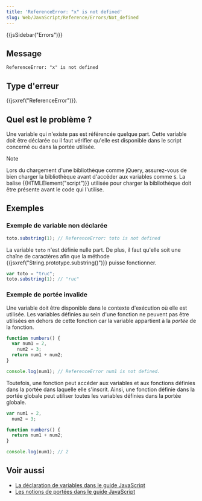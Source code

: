 ```yaml
---
title: 'ReferenceError: "x" is not defined'
slug: Web/JavaScript/Reference/Errors/Not_defined
---
```


{{jsSidebar("Errors")}}

## Message

```
ReferenceError: "x" is not defined
```

## Type d'erreur

{{jsxref("ReferenceError")}}.

## Quel est le problème ?

Une variable qui n'existe pas est référencée quelque part. Cette variable doit être déclarée ou il faut vérifier qu'elle est disponible dans le script concerné ou dans la portée utilisée.

> [!NOTE]
> Lors du chargement d'une bibliothèque comme jQuery, assurez-vous de bien charger la bibliothèque avant d'accéder aux variables comme `$`. La balise {{HTMLElement("script")}} utilisée pour charger la bibliothèque doit être présente avant le code qui l'utilise.

## Exemples

### Exemple de variable non déclarée

```js example-bad
toto.substring(1); // ReferenceError: toto is not defined
```

La variable `toto` n'est définie nulle part. De plus, il faut qu'elle soit une chaîne de caractères afin que la méthode {{jsxref("String.prototype.substring()")}} puisse fonctionner.

```js example-good
var toto = "truc";
toto.substring(1); // "ruc"
```

### Exemple de portée invalide

Une variable doit être disponible dans le contexte d'exécution où elle est utilisée. Les variables définies au sein d'une fonction ne peuvent pas être utilisées en dehors de cette fonction car la variable appartient à la _portée_ de la fonction.

```js example-bad
function numbers() {
  var num1 = 2,
    num2 = 3;
  return num1 + num2;
}

console.log(num1); // ReferenceError num1 is not defined.
```

Toutefois, une fonction peut accéder aux variables et aux fonctions définies dans la portée dans laquelle elle s'inscrit. Ainsi, une fonction définie dans la portée globale peut utiliser toutes les variables définies dans la portée globale.

```js example-good
var num1 = 2,
  num2 = 3;

function numbers() {
  return num1 + num2;
}

console.log(num1); // 2
```

## Voir aussi

- [La déclaration de variables dans le guide JavaScript](/fr/docs/Web/JavaScript/Guide/Types_et_grammaire#Déclaration_de_variables)
- [Les notions de portées dans le guide JavaScript](/fr/docs/Web/JavaScript/Guide/Fonctions#Portée_d'une_fonction)
